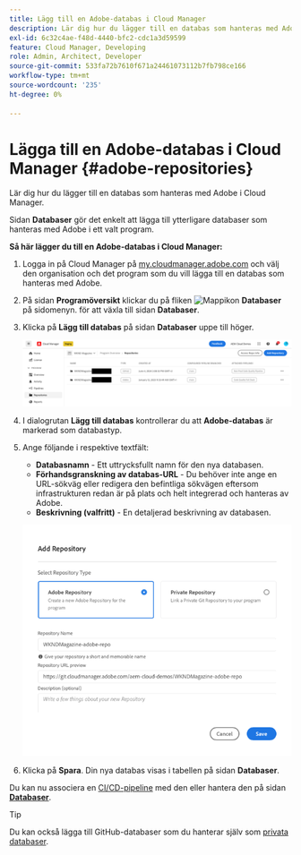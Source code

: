 ```yaml
---
title: Lägg till en Adobe-databas i Cloud Manager
description: Lär dig hur du lägger till en databas som hanteras med Adobe i Cloud Manager.
exl-id: 6c32c4ae-f48d-4440-bfc2-cdc1a3d59599
feature: Cloud Manager, Developing
role: Admin, Architect, Developer
source-git-commit: 533fa72b7610f671a24461073112b7fb798ce166
workflow-type: tm+mt
source-wordcount: '235'
ht-degree: 0%

---
```


# Lägga till en Adobe-databas i Cloud Manager {#adobe-repositories}

Lär dig hur du lägger till en databas som hanteras med Adobe i Cloud Manager.

Sidan **Databaser** gör det enkelt att lägga till ytterligare databaser som hanteras med Adobe i ett valt program.

**Så här lägger du till en Adobe-databas i Cloud Manager:**

1. Logga in på Cloud Manager på [my.cloudmanager.adobe.com](https://my.cloudmanager.adobe.com/) och välj den organisation och det program som du vill lägga till en databas som hanteras med Adobe.

1. På sidan **Programöversikt** klickar du på fliken ![Mappikon](https://spectrum.adobe.com/static/icons/workflow_18/Smock_Folder_18_N.svg) **Databaser** på sidomenyn. för att växla till sidan **Databaser**.

1. Klicka på **Lägg till databas** på sidan **Databaser** uppe till höger.

   ![Knappen Lägg till databas](assets/add-repository.png)

1. I dialogrutan **Lägg till databas** kontrollerar du att **Adobe-databas** är markerad som databastyp.

1. Ange följande i respektive textfält:

   * **Databasnamn** - Ett uttrycksfullt namn för den nya databasen.
   * **Förhandsgranskning av databas-URL** - Du behöver inte ange en URL-sökväg eller redigera den befintliga sökvägen eftersom infrastrukturen redan är på plats och helt integrerad och hanteras av Adobe.
   * **Beskrivning (valfritt)** - En detaljerad beskrivning av databasen.

   ![Dialogrutan Lägg till databas](assets/add-adobe-repository.png)

1. Klicka på **Spara**.
Din nya databas visas i tabellen på sidan **Databaser**.

Du kan nu associera en [CI/CD-pipeline](/help/implementing/cloud-manager/configuring-pipelines/introduction-ci-cd-pipelines.md) med den eller hantera den på sidan [**Databaser**](managing-repositories.md).

>[!TIP]
>
>Du kan också lägga till GitHub-databaser som du hanterar själv som [privata databaser](private-repositories.md).
